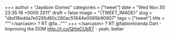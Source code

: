 
+++
author = "Jaydson Gomes"
categories = ["tweet"]
date = "Wed Nov 30 23:35:18 +0000 2011"
draft = false
image = "{TWEET_IMAGE}"
slug = "dbd18edda7e0295d60c280ac51644e0085b90907"
tags = ["tweet"]
title = """&lt;/sarcasm&gt; ? RT @fa..."""
+++
&lt;/sarcasm&gt; ? RT @fabiomiranda Dart - Improving the DOM http://t.co/QHqCUkR7 - yeah, better
